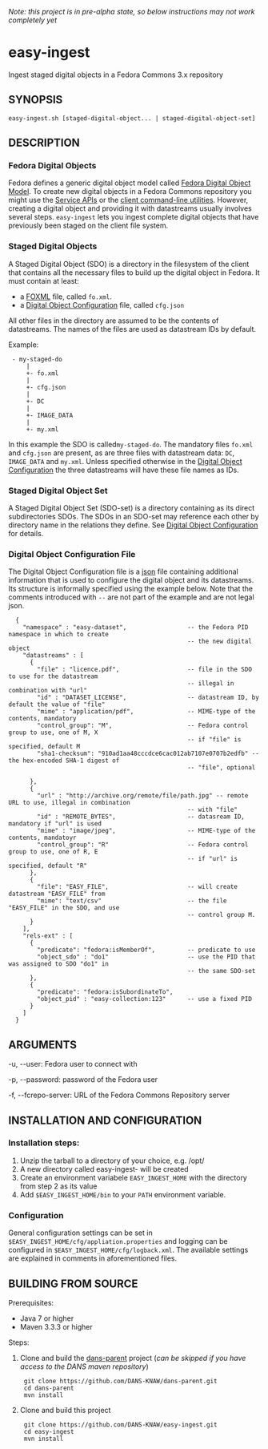 *Note: this project is in pre-alpha state, so below instructions may not work completely yet*

easy-ingest
===========

Ingest staged digital objects in a Fedora Commons 3.x repository


SYNOPSIS
--------

    easy-ingest.sh [staged-digital-object... | staged-digital-object-set]


DESCRIPTION
-----------

### Fedora Digital Objects

Fedora defines a generic digital object model called [Fedora Digital Object Model]. To create new digital objects in a 
Fedora Commons repository you might use the [Service APIs] or the [client command-line utilities]. However, creating a
digital object and providing it with datastreams usually involves several steps. ``easy-ingest`` lets you ingest complete
digital objects that have previously been staged on the client file system.


### Staged Digital Objects

A Staged Digital Object (SDO) is a directory in the filesystem of the client that contains all the necessary files to build
up the digital object in Fedora. It must contain at least: 

* a [FOXML] file, called ``fo.xml``. 
* a [Digital Object Configuration] file, called ``cfg.json``

All other files in the directory are assumed to be the contents of datastreams. The names of the files are used as datastream 
IDs by default.

Example:

     - my-staged-do
         |
         +- fo.xml
         |
         +- cfg.json
         |
         +- DC
         |
         +- IMAGE_DATA
         |
         +- my.xml

In this example the SDO is called``my-staged-do``. The mandatory files ``fo.xml`` and ``cfg.json`` are present, as are three
files with datastream data: ``DC``, ``IMAGE_DATA`` and ``my.xml``. Unless specified otherwise in the [Digital Object 
Configuration] the three datastreams will have these file names as IDs.


### Staged Digital Object Set

A Staged Digital Object Set (SDO-set) is a directory containing as its direct subdirectories SDOs. The SDOs in an SDO-set
may reference each other by directory name in the relations they define. See [Digital Object Configuration] for details.


### Digital Object Configuration File

The Digital Object Configuration file is a [json] file containing additional information that is used to configure the
digital object and its datastreams. Its structure is informally specified using the example below. Note that the comments
introduced with ``--`` are not part of the example and are not legal json.

      {
        "namespace" : "easy-dataset",                 -- the Fedora PID namespace in which to create
                                                      -- the new digital object
        "datastreams" : [
          {
            "file" : "licence.pdf",                   -- file in the SDO to use for the datastream
                                                      -- illegal in combination with "url"
            "id" : "DATASET_LICENSE",                 -- datastream ID, by default the value of "file"
            "mime" : "application/pdf",               -- MIME-type of the contents, mandatory
            "control_group": "M",                     -- Fedora control group to use, one of M, X
                                                      -- if "file" is specified, default M
            "sha1-checksum": "910ad1aa48cccdce6cac012ab7107e0707b2edfb" -- the hex-encoded SHA-1 digest of
                                                      -- "file", optional
                                        
          },
          {
            "url" : "http://archive.org/remote/file/path.jpg" -- remote URL to use, illegal in combination
                                                      -- with "file"
            "id" : "REMOTE_BYTES",                    -- datasream ID, mandatory if "url" is used
            "mime" : "image/jpeg",                    -- MIME-type of the contents, mandatoyr
            "control_group": "R"                      -- Fedora control group to use, one of R, E
                                                      -- if "url" is specified, default "R"
          },
          { 
            "file": "EASY_FILE",                      -- will create datastream "EASY_FILE" from 
            "mime": "text/csv"                        -- the file "EASY_FILE" in the SDO, and use
                                                      -- control group M.
          }
        ],
        "rels-ext" : [
          {
            "predicate": "fedora:isMemberOf",         -- predicate to use
            "object_sdo" : "do1"                      -- use the PID that was assigned to SDO "do1" in 
                                                      -- the same SDO-set
          },
          {
            "predicate": "fedora:isSubordinateTo", 
            "object_pid" : "easy-collection:123"      -- use a fixed PID
          }
        ]
      }    


ARGUMENTS
---------

-u, --user: Fedora user to connect with

-p, --password: password of the Fedora user

-f, --fcrepo-server: URL of the Fedora Commons Repository server


INSTALLATION AND CONFIGURATION
------------------------------

### Installation steps:

1. Unzip the tarball to a directory of your choice, e.g. /opt/
2. A new directory called easy-ingest-<version> will be created
3. Create an environment variabele ``EASY_INGEST_HOME`` with the directory from step 2 as its value
4. Add ``$EASY_INGEST_HOME/bin`` to your ``PATH`` environment variable.


### Configuration

General configuration settings can be set in ``$EASY_INGEST_HOME/cfg/appliation.properties`` and logging can be configured
in ``$EASY_INGEST_HOME/cfg/logback.xml``. The available settings are explained in comments in aforementioned files.


BUILDING FROM SOURCE
--------------------

Prerequisites:

* Java 7 or higher
* Maven 3.3.3 or higher
 
Steps:

1. Clone and build the [dans-parent] project (*can be skipped if you have access to the DANS maven repository*)
      
        git clone https://github.com/DANS-KNAW/dans-parent.git
        cd dans-parent
        mvn install
2. Clone and build this project

        git clone https://github.com/DANS-KNAW/easy-ingest.git
        cd easy-ingest
        mvn install


[Fedora Digital Object Model]: https://wiki.duraspace.org/display/FEDORA38/Fedora+Digital+Object+Model
[Service APIs]: https://wiki.duraspace.org/display/FEDORA38/Service+APIs
[client command-line utilities]: https://wiki.duraspace.org/display/FEDORA38/Client+Command-line+Utilities
[FOXML]: https://wiki.duraspace.org/pages/viewpage.action?pageId=66585857
[dans-parent]: https://github.com/DANS-KNAW/dans-parent
[Digital Object Configuration]: #digital-object-configuration-file
[json]: http://json.org/
